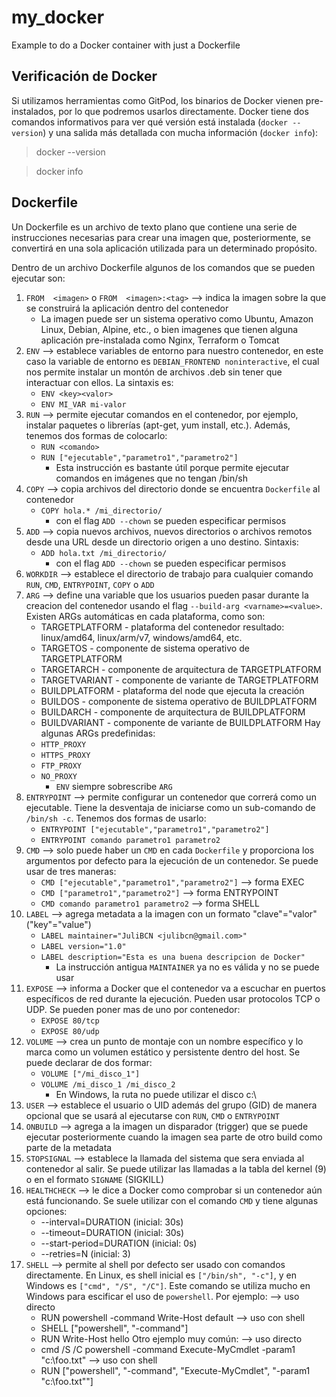 # my_docker

Example to do a Docker container with just a Dockerfile

## Verificación de Docker
Si utilizamos herramientas como GitPod, los binarios de Docker vienen pre-instalados, por lo que podremos usarlos directamente. Docker tiene dos comandos informativos para ver qué versión está instalada (`docker --version`) y una salida más detallada con mucha información (`docker info`):
> docker --version

> docker info


## Dockerfile
Un Dockerfile es un archivo de texto plano que contiene una serie de instrucciones necesarias para crear una imagen que, posteriormente, se convertirá en una sola aplicación utilizada para un determinado propósito.

Dentro de un archivo Dockerfile algunos de los comandos que se pueden ejecutar son:
1) `FROM  <imagen>` o `FROM  <imagen>:<tag>` --> indica la imagen sobre la que se construirá la aplicación dentro del contenedor
    * La imagen puede ser un sistema operativo como Ubuntu, Amazon Linux, Debian, Alpine, etc., o bien imagenes que tienen alguna aplicación pre-instalada como Nginx, Terraform o Tomcat
2) `ENV` --> establece variables de entorno para nuestro contenedor, en este caso la variable de entorno es `DEBIAN_FRONTEND noninteractive`, el cual nos permite instalar un montón de archivos .deb sin tener que interactuar con ellos. La sintaxis es:
    * `ENV <key><valor>`
    * `ENV MI_VAR mi-valor`
3) `RUN` --> permite ejecutar comandos en el contenedor, por ejemplo, instalar paquetes o librerías (apt-get, yum install, etc.). Además, tenemos dos formas de colocarlo:
    * `RUN <comando>`
    * `RUN ["ejecutable","parametro1","parametro2"]`
        * Esta instrucción es bastante útil porque permite ejecutar comandos en imágenes que no tengan /bin/sh
4) `COPY` --> copia archivos del directorio donde se encuentra `Dockerfile` al contenedor
    * `COPY hola.* /mi_directorio/`
        * con el flag `ADD --chown` se pueden especificar permisos
5) `ADD` --> copia nuevos archivos, nuevos directorios o archivos remotos desde una URL desde un directorio origen a uno destino. Sintaxis:
    * `ADD hola.txt /mi_directorio/`
        * con el flag `ADD --chown` se pueden especificar permisos
6) `WORKDIR` --> establece el directorio de trabajo para cualquier comando `RUN`, `CMD`, `ENTRYPOINT`, `COPY` o `ADD`
7) `ARG` --> define una variable que los usuarios pueden pasar durante la creacion del contenedor usando el flag `--build-arg <varname>=<value>`. Existen ARGs automáticas en cada plataforma, como son:
    * TARGETPLATFORM - plataforma del contenedor resultado: linux/amd64, linux/arm/v7, windows/amd64, etc.
    * TARGETOS - componente de sistema operativo de TARGETPLATFORM
    * TARGETARCH - componente de arquitectura de TARGETPLATFORM
    * TARGETVARIANT - componente de variante de TARGETPLATFORM
    * BUILDPLATFORM - plataforma del node que ejecuta la creación
    * BUILDOS - componente de sistema operativo de BUILDPLATFORM
    * BUILDARCH - componente de arquitectura de BUILDPLATFORM
    * BUILDVARIANT - componente de variante de BUILDPLATFORM
Hay algunas ARGs predefinidas:
    * `HTTP_PROXY`
    * `HTTPS_PROXY`
    * `FTP_PROXY`
    * `NO_PROXY`
        * `ENV` siempre sobrescribe `ARG`
8) `ENTRYPOINT` --> permite configurar un contenedor que correrá como un ejecutable. Tiene la desventaja de iniciarse como un sub-comando de `/bin/sh -c`. Tenemos dos formas de usarlo:
    * `ENTRYPOINT ["ejecutable","parametro1","parametro2"]`
    * `ENTRYPOINT comando parametro1 parametro2`
9) `CMD` --> solo puede haber un `CMD` en cada `Dockerfile` y proporciona los argumentos por defecto para la ejecución de un contenedor. Se puede usar de tres maneras:
    * `CMD ["ejecutable","parametro1","parametro2"]` --> forma EXEC
    * `CMD ["parametro1","parametro2"]` --> forma ENTRYPOINT
    * `CMD comando parametro1 parametro2` --> forma SHELL
10) `LABEL` --> agrega metadata a la imagen con un formato "clave"="valor" ("key"="value")
    * `LABEL maintainer="JuliBCN <julibcn@gmail.com>"`
    * `LABEL version="1.0"`
    * `LABEL description="Esta es una buena descripcion de Docker"`
        * La instrucción antigua `MAINTAINER` ya no es válida y no se puede usar
11) `EXPOSE` --> informa a Docker que el contenedor va a escuchar en puertos específicos de red durante la ejecución. Pueden usar protocolos TCP o UDP. Se pueden poner mas de uno por contenedor:
    * `EXPOSE 80/tcp`
    * `EXPOSE 80/udp`
12) `VOLUME` --> crea un punto de montaje con un nombre específico y lo marca como un volumen estático y persistente dentro del host. Se puede declarar de dos formar:
    * `VOLUME ["/mi_disco_1"]`
    * `VOLUME /mi_disco_1 /mi_disco_2`
        * En Windows, la ruta no puede utilizar el disco c:\
13) `USER` --> establece el usuario o UID además del grupo (GID) de manera opcional que se usará al ejecutarse con `RUN`, `CMD` o `ENTRYPOINT`
14) `ONBUILD` --> agrega a la imagen un disparador (trigger) que se puede ejecutar posteriormente cuando la imagen sea parte de otro build como parte de la metadata
15) `STOPSIGNAL` --> establece la llamada del sistema que sera enviada al contenedor al salir. Se puede utilizar las llamadas a la tabla del kernel (9) o en el formato `SIGNAME` (SIGKILL)
16) `HEALTHCHECK` --> le dice a Docker como comprobar si un contenedor aún está funcionando. Se suele utilizar con el comando `CMD` y tiene algunas opciones:
    * --interval=DURATION (inicial: 30s)
    * --timeout=DURATION (inicial: 30s)
    * --start-period=DURATION (inicial: 0s)
    * --retries=N (inicial: 3)
17) `SHELL` --> permite al shell por defecto ser usado con comandos directamente. En Linux, es shell inicial es `["/bin/sh", "-c"]`, y en Windows es `["cmd", "/S", "/C"]`. Este comando se utiliza mucho en Windows para escificar el uso de `powershell`. Por ejemplo:
--> uso directo
    * RUN powershell -command Write-Host default
--> uso con shell
    * SHELL ["powershell", "-command"]
    * RUN Write-Host hello
Otro ejemplo muy común:
--> uso directo
    * cmd /S /C powershell -command Execute-MyCmdlet -param1 "c:\foo.txt"
--> uso con shell
    * RUN ["powershell", "-command", "Execute-MyCmdlet", "-param1 \"c:\\foo.txt\""]
